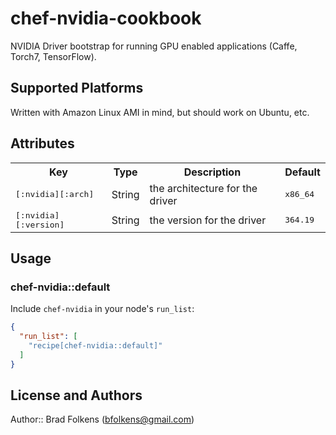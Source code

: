 # chef-nvidia-cookbook

NVIDIA Driver bootstrap for running GPU enabled applications (Caffe, Torch7, TensorFlow).

## Supported Platforms

Written with Amazon Linux AMI in mind, but should work on Ubuntu, etc.

## Attributes

<table>
  <tr>
    <th>Key</th>
    <th>Type</th>
    <th>Description</th>
    <th>Default</th>
  </tr>
  <tr>
    <td><tt>[:nvidia][:arch]</tt></td>
    <td>String</td>
    <td>the architecture for the driver</td>
    <td><tt>x86_64</tt></td>
  </tr>
  <tr>
    <td><tt>[:nvidia][:version]</tt></td>
    <td>String</td>
    <td>the version for the driver</td>
    <td><tt>364.19</tt></td>
  </tr>
</table>

## Usage

### chef-nvidia::default

Include `chef-nvidia` in your node's `run_list`:

```json
{
  "run_list": [
    "recipe[chef-nvidia::default]"
  ]
}
```

## License and Authors

Author:: Brad Folkens (<bfolkens@gmail.com>)
